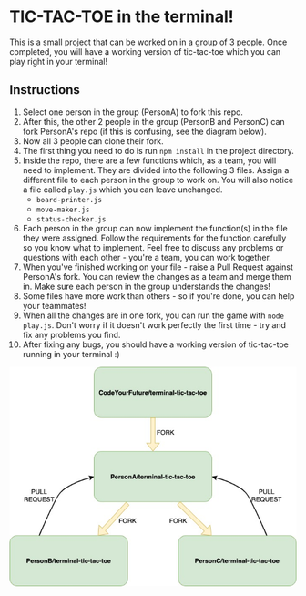 # TIC-TAC-TOE in the terminal!
This is a small project that can be worked on in a group of 3 people. Once completed, you will have a working version of tic-tac-toe which you can play right in your terminal!

## Instructions
1. Select one person in the group (PersonA) to fork this repo.
2. After this, the other 2 people in the group (PersonB and PersonC) can fork PersonA's repo (if this is confusing, see the diagram below).
3. Now all 3 people can clone their fork.
4. The first thing you need to do is run `npm install` in the project directory.
5. Inside the repo, there are a few functions which, as a team, you will need to implement. They are divided into the following 3 files. Assign a different file to each person in the group to work on. You will also notice a file called `play.js` which you can leave unchanged.
    - `board-printer.js`
    - `move-maker.js`
    - `status-checker.js`
6. Each person in the group can now implement the function(s) in the file they were assigned. Follow the requirements for the function carefully so you know what to implement. Feel free to discuss any problems or questions with each other - you're a team, you can work together.
7. When you've finished working on your file - raise a Pull Request against PersonA's fork. You can review the changes as a team and merge them in. Make sure each person in the group understands the changes!
8. Some files have more work than others - so if you're done, you can help your teammates!
9. When all the changes are in one fork, you can run the game with `node play.js`. Don't worry if it doesn't work perfectly the first time - try and fix any problems you find.
10. After fixing any bugs, you should have a working version of tic-tac-toe running in your terminal :)

![forks](tic-tac-toe-forks.jpg)
